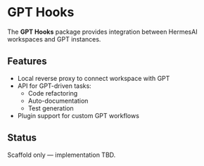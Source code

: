 # GPT Hooks

The **GPT Hooks** package provides integration between HermesAI workspaces and GPT instances.

## Features
- Local reverse proxy to connect workspace with GPT
- API for GPT-driven tasks:
  - Code refactoring
  - Auto-documentation
  - Test generation
- Plugin support for custom GPT workflows

## Status
Scaffold only — implementation TBD.